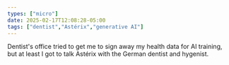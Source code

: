 ```yaml
---
types: ["micro"]
date: 2025-02-17T12:08:28-05:00
tags: ["dentist","Astérix","generative AI"]
---
```

Dentist's office tried to get me to sign away my health data for AI training, but at least I got to talk Astérix with the German dentist and hygenist.
